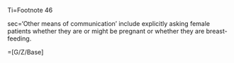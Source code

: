 Ti=Footnote 46

sec=‘Other means of communication’ include explicitly asking female patients whether they are or might be pregnant or whether they are breast-feeding.

=[G/Z/Base]
